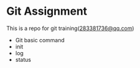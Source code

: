 # Git Assignment

This is a repo for git training(283381736@qq.com)

- Git basic command
- init
- log
- status
